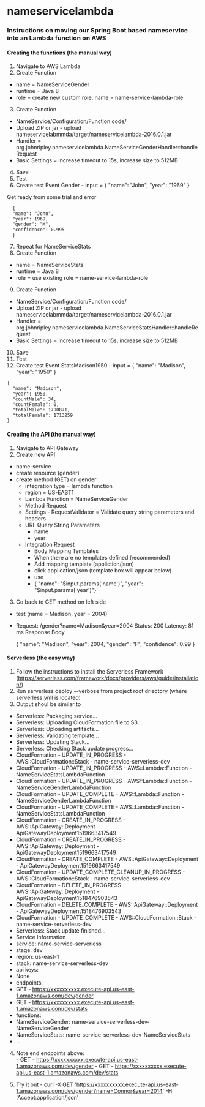 # nameservicelambda

### Instructions on moving our Spring Boot based nameservice into an Lambda function on AWS  

#### Creating the functions (the manual way)  

 1. Navigate to AWS Lambda
 2. Create Function
  - name = NameServiceGender
  - runtime = Java 8
  - role = create new custom role, name = name-service-lambda-role
 3. Create Function
  - NameService/Configuration/Function code/
  - Upload ZIP or jar - upload nameservicelabmmda/target/nameservicelambda-2016.0.1.jar
  - Handler = org.johnripley.nameservicelambda.NameServiceGenderHandler::handleRequest
  - Basic Settings = increase timeout to 15s, increase size to 512MB
 4. Save
 5. Test
 6. Create test Event
    Gender - input =
      {
	"name": "John",
	"year": "1969"
      }

Get ready from some trial and error

      {
	  "name": "John",
	  "year": 1969,
	  "gender": "M",
	  "confidence": 0.995
      }

 7. Repeat for NameServiceStats
 8. Create Function
  - name = NameServiceStats
  - runtime = Java 8
  - role = use existing role = name-service-lambda-role
 9. Create Function
  - NameService/Configuration/Function code/
  - Upload ZIP or jar - upload nameservicelabmmda/target/nameservicelambda-2016.0.1.jar
  - Handler = org.johnripley.nameservicelambda.NameServiceStatsHandler::handleRequest
  - Basic Settings = increase timeout to 15s, increase size to 512MB
 10. Save
 11. Test
 12. Create test Event
    StatsMadison1950 - input =
    {
      "name": "Madison",
      "year": "1950"
    }

    {
      "name": "Madison",
      "year": 1950,
      "countMale": 34,
      "countFemale": 0,
      "totalMale": 1790871,
      "totalFemale": 1713259
    }

#### Creating the API (the manual way) 
    
 1. Navigate to API Gateway
 2. Create new API
  - name-service			
  - create resource (gender)
  - create method (GET) on gender
    - integration type = lambda function
    - region = US-EAST1
    - Lambda Function = NameServiceGender
    - Method Request
    - Settings - RequestValidator = Validate query string parameters and headers
    - URL Query String Parameters
      - name
      - year
    - Integration Request
      - Body Mapping Templates
      - When there are no templates defined (recommended)
      - Add mapping template (appliction/json)
      - click application/json (template box will appear below)
      - use 
      - { "name": "$input.params('name')", "year": "$input.params('year')"}
	
 3. Go back to GET method on left side
  - test (name = Madison, year = 2004)
  - Request: /gender?name=Madison&year=2004
   Status: 200
      Latency: 81 ms
      Response Body

      {
	"name": "Madison",
	"year": 2004,
	"gender": "F",
	"confidence": 0.99
      }

#### Serverless (the easy way)

 1. Follow the instructions to install the Serverless Framework (https://serverless.com/framework/docs/providers/aws/guide/installation/)
 2. Run serverless deploy --verbose from project root driectory (where serverless.yml is located)
 3. Output shoul be similar to
 
 - Serverless: Packaging service...
 - Serverless: Uploading CloudFormation file to S3...
 - Serverless: Uploading artifacts...
 - Serverless: Validating template...
 - Serverless: Updating Stack...
 - Serverless: Checking Stack update progress...
 - CloudFormation - UPDATE_IN_PROGRESS - AWS::CloudFormation::Stack - name-service-serverless-dev
 - CloudFormation - UPDATE_IN_PROGRESS - AWS::Lambda::Function - NameServiceStatsLambdaFunction
 - CloudFormation - UPDATE_IN_PROGRESS - AWS::Lambda::Function - NameServiceGenderLambdaFunction
 - CloudFormation - UPDATE_COMPLETE - AWS::Lambda::Function - NameServiceGenderLambdaFunction
 - CloudFormation - UPDATE_COMPLETE - AWS::Lambda::Function - NameServiceStatsLambdaFunction
 - CloudFormation - CREATE_IN_PROGRESS - AWS::ApiGateway::Deployment - ApiGatewayDeployment1519663417549
 - CloudFormation - CREATE_IN_PROGRESS - AWS::ApiGateway::Deployment - ApiGatewayDeployment1519663417549
 - CloudFormation - CREATE_COMPLETE - AWS::ApiGateway::Deployment - ApiGatewayDeployment1519663417549
 - CloudFormation - UPDATE_COMPLETE_CLEANUP_IN_PROGRESS - AWS::CloudFormation::Stack - name-service-serverless-dev
 - CloudFormation - DELETE_IN_PROGRESS - AWS::ApiGateway::Deployment - ApiGatewayDeployment1518476903543
 - CloudFormation - DELETE_COMPLETE - AWS::ApiGateway::Deployment - ApiGatewayDeployment1518476903543
 - CloudFormation - UPDATE_COMPLETE - AWS::CloudFormation::Stack - name-service-serverless-dev
 - Serverless: Stack update finished...
 - Service Information
 - service: name-service-serverless
 - stage: dev
 - region: us-east-1
 - stack: name-service-serverless-dev
 - api keys:
 -   None
 - endpoints:
 -   GET - https://xxxxxxxxxx.execute-api.us-east-1.amazonaws.com/dev/gender
 -   GET - https://xxxxxxxxxx.execute-api.us-east-1.amazonaws.com/dev/stats
 - functions:
 -   NameServiceGender: name-service-serverless-dev-NameServiceGender
 -   NameServiceStats: name-service-serverless-dev-NameServiceStats
 - ...

  4. Note end endpoints above:  
    - GET - https://xxxxxxxxxx.execute-api.us-east-1.amazonaws.com/dev/gender
    - GET - https://xxxxxxxxxx.execute-api.us-east-1.amazonaws.com/dev/stats

  5. Try it out
    - curl -X GET 'https://xxxxxxxxxx.execute-api.us-east-1.amazonaws.com/dev/gender?name=Connor&year=2014' -H 'Accept:application/json'
    
      
      
      
      
      
      
      
    
  
  
  

      

      